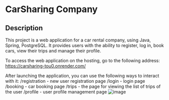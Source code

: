 <h1>CarSharing Company</h1>
<h2>Description</h2>
<p>This project is a web application for a car rental company, using Java, Spring, PostgreSQL. It provides users with the ability to register, log in, book cars, view their trips and manage their profile.

To access the web application on the hosting, go to the following address: https://carsharing-tou0.onrender.com/

After launching the application, you can use the following ways to interact with it:
/registration - new user registration page
/login - login page
/booking - car booking page
/trips - the page for viewing the list of trips of the user
/profile - user profile management page
![image](https://github.com/user-attachments/assets/44e03994-ed3d-4ab0-81ea-8e8d48757030)

</p>
